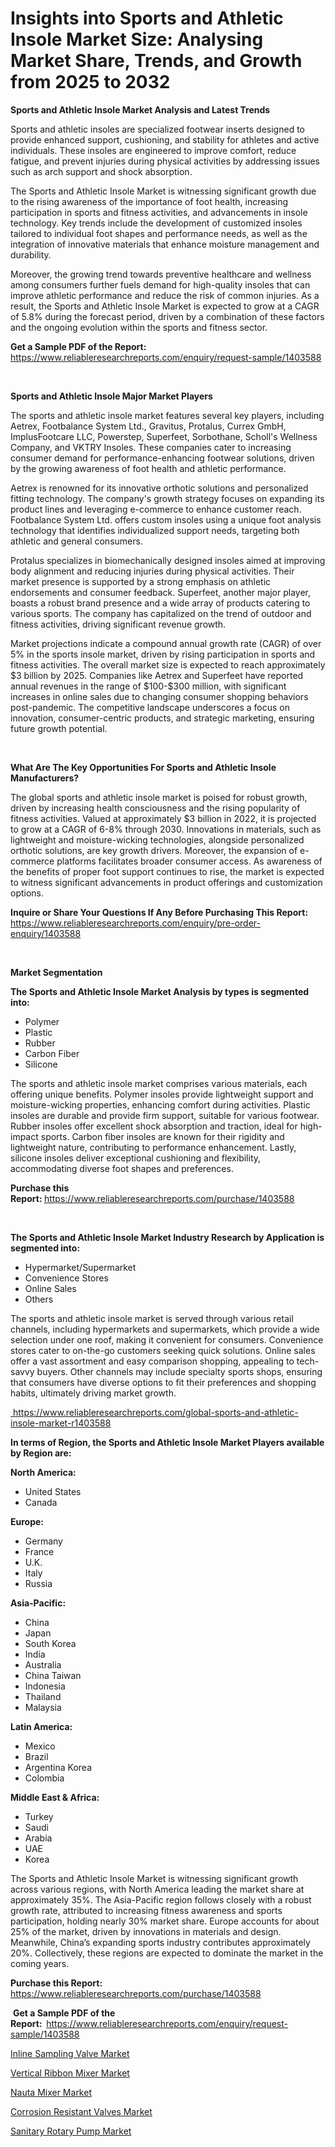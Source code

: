 <p><h1>Insights into Sports and Athletic Insole Market Size: Analysing Market Share, Trends, and Growth from 2025 to 2032</h1></p><p><strong>Sports and Athletic Insole Market Analysis and Latest Trends</strong></p>
<p><p>Sports and athletic insoles are specialized footwear inserts designed to provide enhanced support, cushioning, and stability for athletes and active individuals. These insoles are engineered to improve comfort, reduce fatigue, and prevent injuries during physical activities by addressing issues such as arch support and shock absorption. </p><p>The Sports and Athletic Insole Market is witnessing significant growth due to the rising awareness of the importance of foot health, increasing participation in sports and fitness activities, and advancements in insole technology. Key trends include the development of customized insoles tailored to individual foot shapes and performance needs, as well as the integration of innovative materials that enhance moisture management and durability. </p><p>Moreover, the growing trend towards preventive healthcare and wellness among consumers further fuels demand for high-quality insoles that can improve athletic performance and reduce the risk of common injuries. As a result, the Sports and Athletic Insole Market is expected to grow at a CAGR of 5.8% during the forecast period, driven by a combination of these factors and the ongoing evolution within the sports and fitness sector.</p></p>
<p><strong>Get a Sample PDF of the Report:&nbsp;</strong> <a href="https://www.reliableresearchreports.com/enquiry/request-sample/1403588?utm_campaign=8&utm_medium=2&utm_source=Github&utm_content=ia&utm_term=13012025&utm_id=sports-and-athletic-insole">https://www.reliableresearchreports.com/enquiry/request-sample/1403588</a></p>
<p>&nbsp;</p>
<p><strong>Sports and Athletic Insole Major Market Players</strong></p>
<p><p>The sports and athletic insole market features several key players, including Aetrex, Footbalance System Ltd., Gravitus, Protalus, Currex GmbH, ImplusFootcare LLC, Powerstep, Superfeet, Sorbothane, Scholl's Wellness Company, and VKTRY Insoles. These companies cater to increasing consumer demand for performance-enhancing footwear solutions, driven by the growing awareness of foot health and athletic performance.</p><p>Aetrex is renowned for its innovative orthotic solutions and personalized fitting technology. The company's growth strategy focuses on expanding its product lines and leveraging e-commerce to enhance customer reach. Footbalance System Ltd. offers custom insoles using a unique foot analysis technology that identifies individualized support needs, targeting both athletic and general consumers.</p><p>Protalus specializes in biomechanically designed insoles aimed at improving body alignment and reducing injuries during physical activities. Their market presence is supported by a strong emphasis on athletic endorsements and consumer feedback. Superfeet, another major player, boasts a robust brand presence and a wide array of products catering to various sports. The company has capitalized on the trend of outdoor and fitness activities, driving significant revenue growth.</p><p>Market projections indicate a compound annual growth rate (CAGR) of over 5% in the sports insole market, driven by rising participation in sports and fitness activities. The overall market size is expected to reach approximately $3 billion by 2025. Companies like Aetrex and Superfeet have reported annual revenues in the range of $100-$300 million, with significant increases in online sales due to changing consumer shopping behaviors post-pandemic. The competitive landscape underscores a focus on innovation, consumer-centric products, and strategic marketing, ensuring future growth potential.</p></p>
<p>&nbsp;</p>
<p><strong>What Are The Key Opportunities For Sports and Athletic Insole Manufacturers?</strong></p>
<p><p>The global sports and athletic insole market is poised for robust growth, driven by increasing health consciousness and the rising popularity of fitness activities. Valued at approximately $3 billion in 2022, it is projected to grow at a CAGR of 6-8% through 2030. Innovations in materials, such as lightweight and moisture-wicking technologies, alongside personalized orthotic solutions, are key growth drivers. Moreover, the expansion of e-commerce platforms facilitates broader consumer access. As awareness of the benefits of proper foot support continues to rise, the market is expected to witness significant advancements in product offerings and customization options.</p></p>
<p><strong>Inquire or Share Your Questions If Any Before Purchasing This Report:</strong> <a href="https://www.reliableresearchreports.com/enquiry/pre-order-enquiry/1403588?utm_campaign=8&utm_medium=2&utm_source=Github&utm_content=ia&utm_term=13012025&utm_id=sports-and-athletic-insole">https://www.reliableresearchreports.com/enquiry/pre-order-enquiry/1403588</a></p>
<p>&nbsp;</p>
<p><strong>Market Segmentation</strong></p>
<p><strong>The Sports and Athletic Insole Market Analysis by types is segmented into:</strong></p>
<p><ul><li>Polymer</li><li>Plastic</li><li>Rubber</li><li>Carbon Fiber</li><li>Silicone</li></ul></p>
<p><p>The sports and athletic insole market comprises various materials, each offering unique benefits. Polymer insoles provide lightweight support and moisture-wicking properties, enhancing comfort during activities. Plastic insoles are durable and provide firm support, suitable for various footwear. Rubber insoles offer excellent shock absorption and traction, ideal for high-impact sports. Carbon fiber insoles are known for their rigidity and lightweight nature, contributing to performance enhancement. Lastly, silicone insoles deliver exceptional cushioning and flexibility, accommodating diverse foot shapes and preferences.</p></p>
<p><strong>Purchase this Report:&nbsp;</strong><a href="https://www.reliableresearchreports.com/purchase/1403588?utm_campaign=8&utm_medium=2&utm_source=Github&utm_content=ia&utm_term=13012025&utm_id=sports-and-athletic-insole">https://www.reliableresearchreports.com/purchase/1403588</a></p>
<p>&nbsp;</p>
<p><strong>The Sports and Athletic Insole Market Industry Research by Application is segmented into:</strong></p>
<p><ul><li>Hypermarket/Supermarket</li><li>Convenience Stores</li><li>Online Sales</li><li>Others</li></ul></p>
<p><p>The sports and athletic insole market is served through various retail channels, including hypermarkets and supermarkets, which provide a wide selection under one roof, making it convenient for consumers. Convenience stores cater to on-the-go customers seeking quick solutions. Online sales offer a vast assortment and easy comparison shopping, appealing to tech-savvy buyers. Other channels may include specialty sports shops, ensuring that consumers have diverse options to fit their preferences and shopping habits, ultimately driving market growth.</p></p>
<p><a href="https://www.reliableresearchreports.com/global-sports-and-athletic-insole-market-r1403588?utm_campaign=8&utm_medium=2&utm_source=Github&utm_content=ia&utm_term=13012025&utm_id=sports-and-athletic-insole">&nbsp;https://www.reliableresearchreports.com/global-sports-and-athletic-insole-market-r1403588</a></p>
<p><strong>In terms of Region, the Sports and Athletic Insole Market Players available by Region are:</strong></p>
<p>
    <p> <strong> North America: </strong>
        <ul>
            <li>United States</li>
            <li>Canada</li>
        </ul>
        </p> 
    <p> <strong> Europe: </strong>
        <ul>
            <li>Germany</li>
            <li>France</li>
            <li>U.K.</li>
            <li>Italy</li>
            <li>Russia</li>
        </ul>
        </p> 
    <p> <strong> Asia-Pacific: </strong>
        <ul>
            <li>China</li>
            <li>Japan</li>
            <li>South Korea</li>
            <li>India</li>
            <li>Australia</li>
            <li>China Taiwan</li>
            <li>Indonesia</li>
            <li>Thailand</li>
            <li>Malaysia</li>
        </ul>
        </p> 
    <p> <strong> Latin America: </strong>
        <ul>
            <li>Mexico</li>
            <li>Brazil</li>
            <li>Argentina Korea</li>
            <li>Colombia</li>
        </ul>
        </p> 
    <p> <strong> Middle East & Africa: </strong>
        <ul>
            <li>Turkey</li>
            <li>Saudi</li>
            <li>Arabia</li>
            <li>UAE</li>
            <li>Korea</li>
        </ul>
    </p>
    </p>
<p><p>The Sports and Athletic Insole Market is witnessing significant growth across various regions, with North America leading the market share at approximately 35%. The Asia-Pacific region follows closely with a robust growth rate, attributed to increasing fitness awareness and sports participation, holding nearly 30% market share. Europe accounts for about 25% of the market, driven by innovations in materials and design. Meanwhile, China’s expanding sports industry contributes approximately 20%. Collectively, these regions are expected to dominate the market in the coming years.</p></p>
<p><strong>Purchase this Report: </strong><a href="https://www.reliableresearchreports.com/purchase/1403588?utm_campaign=8&utm_medium=2&utm_source=Github&utm_content=ia&utm_term=13012025&utm_id=sports-and-athletic-insole">https://www.reliableresearchreports.com/purchase/1403588</a></p>
<p>&nbsp;<strong>Get a Sample PDF of the Report:&nbsp;&nbsp;</strong><a href="https://www.reliableresearchreports.com/enquiry/request-sample/1403588?utm_campaign=8&utm_medium=2&utm_source=Github&utm_content=ia&utm_term=13012025&utm_id=sports-and-athletic-insole">https://www.reliableresearchreports.com/enquiry/request-sample/1403588</a></p>
<p><strong></strong></p>
<p><p><a href="https://github.com/comasnickie/Market-Research-Report-List-1/blob/main/inline-sampling-valve-market.md?utm_campaign=8&utm_medium=2&utm_source=Github&utm_content=ia&utm_term=13012025&utm_id=sports-and-athletic-insole">Inline Sampling Valve Market</a></p><p><a href="https://github.com/mcfred89/Market-Research-Report-List-1/blob/main/vertical-ribbon-mixer-market.md?utm_campaign=8&utm_medium=2&utm_source=Github&utm_content=ia&utm_term=13012025&utm_id=sports-and-athletic-insole">Vertical Ribbon Mixer Market</a></p><p><a href="https://github.com/wileonie19657/Market-Research-Report-List-1/blob/main/nauta-mixer-market.md?utm_campaign=8&utm_medium=2&utm_source=Github&utm_content=ia&utm_term=13012025&utm_id=sports-and-athletic-insole">Nauta Mixer Market</a></p><p><a href="https://github.com/toldenargelia86/Market-Research-Report-List-1/blob/main/corrosion-resistant-valves-market.md?utm_campaign=8&utm_medium=2&utm_source=Github&utm_content=ia&utm_term=13012025&utm_id=sports-and-athletic-insole">Corrosion Resistant Valves Market</a></p><p><a href="https://github.com/bornergabrielle89/Market-Research-Report-List-1/blob/main/sanitary-rotary-pump-market.md?utm_campaign=8&utm_medium=2&utm_source=Github&utm_content=ia&utm_term=13012025&utm_id=sports-and-athletic-insole">Sanitary Rotary Pump Market</a></p></p>
